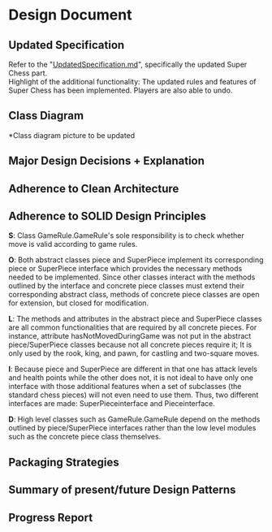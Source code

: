 # Design Document

## Updated Specification
Refer to the "[UpdatedSpecification.md](UpdatedSpecification.md)", specifically the updated Super Chess part.  
Highlight of the additional functionality: The updated rules and features of Super Chess has been implemented. 
Players are also able to undo. 

## Class Diagram
*Class diagram picture to be updated

## Major Design Decisions + Explanation

## Adherence to Clean Architecture

## Adherence to SOLID Design Principles
**S**: Class GameRule.GameRule's sole responsibility is to check whether move is valid according to game rules.  

**O**: Both abstract classes piece and SuperPiece implement its corresponding piece or SuperPiece interface which 
provides the necessary methods needed to be implemented. Since other classes interact with the methods outlined by the 
interface and concrete piece classes must extend their corresponding abstract class, methods of concrete piece classes
are open for extension, but closed for modification. 

**L**: The methods and attributes in the abstract piece and SuperPiece classes are all common functionalities that are
required by all concrete pieces. For instance, attribute hasNotMovedDuringGame was not put in the abstract 
piece/SuperPiece classes because not all concrete pieces require it; It is only used by the rook, king, and pawn, for 
castling and two-square moves.  

**I**: Because piece and SuperPiece are different in that one has attack levels and health points while the other does 
not, it is not ideal to have only one interface with those additional features when a set of subclasses (the standard 
chess pieces) will not even need to use them. Thus, two different interfaces are made: SuperPieceinterface and 
Pieceinterface.

**D**: High level classes such as GameRule.GameRule depend on the methods outlined by piece/SuperPiece interfaces rather than 
the low level modules such as the concrete piece class themselves.

## Packaging Strategies

## Summary of present/future Design Patterns 

## Progress Report